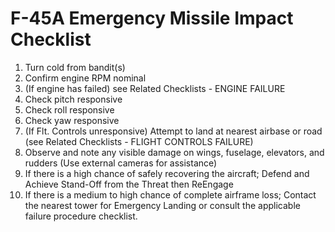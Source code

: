 # F-45A Emergency Missile Impact Checklist

1. Turn cold from bandit(s)
2. Confirm engine RPM nominal
3. (If engine has failed) see Related Checklists - ENGINE FAILURE
4. Check pitch responsive
5. Check roll responsive
6. Check yaw responsive
7. (If Flt. Controls unresponsive) Attempt to land at nearest airbase or road (see Related Checklists - FLIGHT CONTROLS FAILURE)
8. Observe and note any visible damage on wings, fuselage, elevators, and rudders (Use external cameras for assistance)
9. If there is a high chance of safely recovering the aircraft; Defend and Achieve Stand-Off from the Threat then ReEngage
10. If there is a medium to high chance of complete airframe loss; Contact the nearest tower for Emergency Landing or consult the applicable failure procedure checklist.
